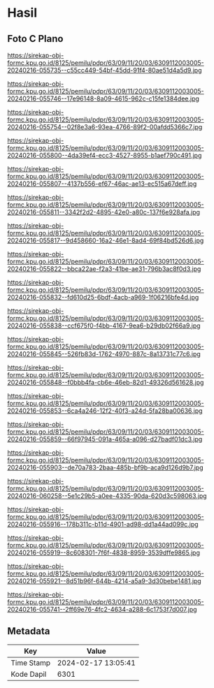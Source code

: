 # Hasil

## Foto C Plano

https://sirekap-obj-formc.kpu.go.id/8125/pemilu/pdpr/63/09/11/20/03/6309112003005-20240216-055735--c55cc449-54bf-45dd-91f4-80ae51d4a5d9.jpg

https://sirekap-obj-formc.kpu.go.id/8125/pemilu/pdpr/63/09/11/20/03/6309112003005-20240216-055746--17e96148-8a09-4615-962c-c15fe1384dee.jpg

https://sirekap-obj-formc.kpu.go.id/8125/pemilu/pdpr/63/09/11/20/03/6309112003005-20240216-055754--02f8e3a6-93ea-4766-89f2-00afdd5366c7.jpg

https://sirekap-obj-formc.kpu.go.id/8125/pemilu/pdpr/63/09/11/20/03/6309112003005-20240216-055800--4da39ef4-ecc3-4527-8955-b1aef790c491.jpg

https://sirekap-obj-formc.kpu.go.id/8125/pemilu/pdpr/63/09/11/20/03/6309112003005-20240216-055807--4137b556-ef67-46ac-ae13-ec515a67deff.jpg

https://sirekap-obj-formc.kpu.go.id/8125/pemilu/pdpr/63/09/11/20/03/6309112003005-20240216-055811--3342f2d2-4895-42e0-a80c-137f6e928afa.jpg

https://sirekap-obj-formc.kpu.go.id/8125/pemilu/pdpr/63/09/11/20/03/6309112003005-20240216-055817--9d458660-16a2-46e1-8ad4-69f84bd526d6.jpg

https://sirekap-obj-formc.kpu.go.id/8125/pemilu/pdpr/63/09/11/20/03/6309112003005-20240216-055822--bbca22ae-f2a3-41be-ae31-796b3ac8f0d3.jpg

https://sirekap-obj-formc.kpu.go.id/8125/pemilu/pdpr/63/09/11/20/03/6309112003005-20240216-055832--fd610d25-6bdf-4acb-a969-1f06216bfe4d.jpg

https://sirekap-obj-formc.kpu.go.id/8125/pemilu/pdpr/63/09/11/20/03/6309112003005-20240216-055838--ccf675f0-f4bb-4167-9ea6-b29db02f66a9.jpg

https://sirekap-obj-formc.kpu.go.id/8125/pemilu/pdpr/63/09/11/20/03/6309112003005-20240216-055845--526fb83d-1762-4970-887c-8a13731c77c6.jpg

https://sirekap-obj-formc.kpu.go.id/8125/pemilu/pdpr/63/09/11/20/03/6309112003005-20240216-055848--f0bbb4fa-cb6e-46eb-82d1-49326d561628.jpg

https://sirekap-obj-formc.kpu.go.id/8125/pemilu/pdpr/63/09/11/20/03/6309112003005-20240216-055853--6ca4a246-12f2-40f3-a24d-5fa28ba00636.jpg

https://sirekap-obj-formc.kpu.go.id/8125/pemilu/pdpr/63/09/11/20/03/6309112003005-20240216-055859--66f97945-091a-465a-a096-d27badf01dc3.jpg

https://sirekap-obj-formc.kpu.go.id/8125/pemilu/pdpr/63/09/11/20/03/6309112003005-20240216-055903--de70a783-2baa-485b-bf9b-aca9d126d9b7.jpg

https://sirekap-obj-formc.kpu.go.id/8125/pemilu/pdpr/63/09/11/20/03/6309112003005-20240216-060258--5e1c29b5-a0ee-4335-90da-620d3c598063.jpg

https://sirekap-obj-formc.kpu.go.id/8125/pemilu/pdpr/63/09/11/20/03/6309112003005-20240216-055916--178b311c-b11d-4901-ad98-dd1a44ad099c.jpg

https://sirekap-obj-formc.kpu.go.id/8125/pemilu/pdpr/63/09/11/20/03/6309112003005-20240216-055919--8c608301-7f6f-4838-8959-3539dffe9865.jpg

https://sirekap-obj-formc.kpu.go.id/8125/pemilu/pdpr/63/09/11/20/03/6309112003005-20240216-055921--8d51b96f-644b-4214-a5a9-3d30bebe1481.jpg

https://sirekap-obj-formc.kpu.go.id/8125/pemilu/pdpr/63/09/11/20/03/6309112003005-20240216-055741--2ff69e76-4fc2-4634-a288-6c1753f7d007.jpg


## Metadata

| Key        | Value               |
| ---------- | ------------------- |
| Time Stamp | 2024-02-17 13:05:41 |
| Kode Dapil | 6301                |



